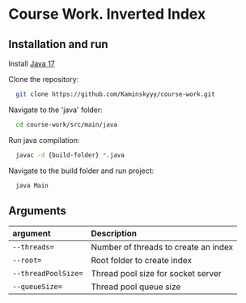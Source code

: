 # Course Work. Inverted Index

## Installation and run

Install [Java 17](https://www.oracle.com/java/technologies/javase/jdk17-archive-downloads.html)

Clone the repository:

```bash
  git clone https://github.com/Kaminskyyy/course-work.git
```

Navigate to the 'java' folder:

```bash
  cd course-work/src/main/java
```

Run java compilation:

```bash
  javac -d {build-folder} *.java
```

Navigate to the build folder and run project:

```bash
  java Main 
```
## Arguments

| argument  | Description                |
| :-------- | :------------------------- |
| `--threads=`        | Number of threads to create an index |
| `--root=`           | Root folder to create index |
| `--threadPoolSize=` | Thread pool size for socket server |
|`--queueSize=`       | Thread pool queue size |
